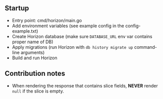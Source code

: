## Startup

- Entry point: cmd/horizon/main.go
- Add environment variables (see example config in the config-example.txt)
- Create Horizon database (make sure `DATABASE_URL` env var contains proper name of DB)
- Apply migrations (run Horizon with `db history migrate up` command-line arguments)
- Build and run Horizon

## Contribution notes

* When rendering the response that contains slice fields, **NEVER** render `null` if the slice is empty. 
